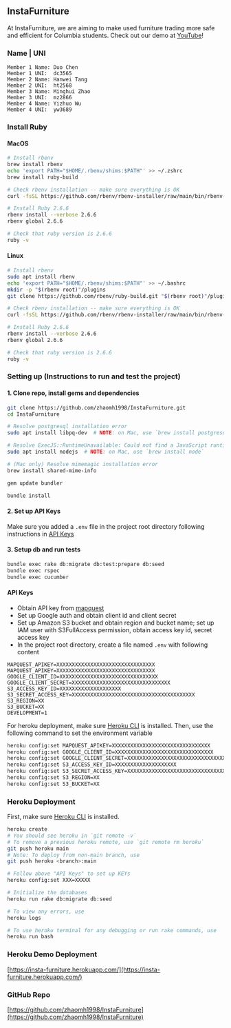 ## InstaFurniture

At InstaFurniture, we are aiming to make used furniture trading more safe and efficient for Columbia students. Check out
our demo at [YouTube](https://youtu.be/V18nBwmLKLc)!

### Name | UNI

```
Member 1 Name: Duo Chen
Member 1 UNI:  dc3565
Member 2 Name: Hanwei Tang
Member 2 UNI:  ht2568
Member 3 Name: Minghui Zhao
Member 3 UNI:  mz2866
Member 4 Name: Yizhuo Wu
Member 4 UNI:  yw3689
```

### Install Ruby

#### MacOS

```bash
# Install rbenv
brew install rbenv
echo 'export PATH="$HOME/.rbenv/shims:$PATH"' >> ~/.zshrc
brew install ruby-build

# Check rbenv installation -- make sure everything is OK
curl -fsSL https://github.com/rbenv/rbenv-installer/raw/main/bin/rbenv-doctor | bash

# Install Ruby 2.6.6
rbenv install --verbose 2.6.6
rbenv global 2.6.6

# Check that ruby version is 2.6.6
ruby -v
```

#### Linux

```bash
# Install rbenv
sudo apt install rbenv
echo 'export PATH="$HOME/.rbenv/shims:$PATH"' >> ~/.bashrc
mkdir -p "$(rbenv root)"/plugins
git clone https://github.com/rbenv/ruby-build.git "$(rbenv root)"/plugins/ruby-build

# Check rbenv installation -- make sure everything is OK
curl -fsSL https://github.com/rbenv/rbenv-installer/raw/main/bin/rbenv-doctor | bash

# Install Ruby 2.6.6
rbenv install --verbose 2.6.6
rbenv global 2.6.6

# Check that ruby version is 2.6.6
ruby -v
```

### Setting up (Instructions to run and test the project)

#### 1. Clone repo, install gems and dependencies

```bash
git clone https://github.com/zhaomh1998/InstaFurniture.git
cd InstaFurniture

# Resolve postgresql installation error
sudo apt install libpq-dev  # NOTE: on Mac, use `brew install postgresql` 

# Resolve ExecJS::RuntimeUnavailable: Could not find a JavaScript runtime
sudo apt install nodejs  # NOTE: on Mac, use `brew install node`

# (Mac only) Resolve mimemagic installation error 
brew install shared-mime-info

gem update bundler

bundle install
```

#### 2. Set up API Keys

Make sure you added a `.env` file in the project root directory following instructions in [API Keys](#API-Keys)

#### 3. Setup db and run tests

```bash
bundle exec rake db:migrate db:test:prepare db:seed
bundle exec rspec
bundle exec cucumber
```

#### API Keys

- Obtain API key from [mapquest](https://developer.mapquest.com/)
- Set up Google auth and obtain client id and client secret
- Set up Amazon S3 bucket and obtain region and bucket name; set up IAM user with S3FullAccess permission, obtain access
  key id, secret access key
- In the project root directory, create a file named `.env` with following content

```
MAPQUEST_APIKEY=XXXXXXXXXXXXXXXXXXXXXXXXXXXXXXXX
MAPQUEST_APIKEY=XXXXXXXXXXXXXXXXXXXXXXXXXXXXXXXX
GOOGLE_CLIENT_ID=XXXXXXXXXXXXXXXXXXXXXXXXXXXXXXXX
GOOGLE_CLIENT_SECRET=XXXXXXXXXXXXXXXXXXXXXXXXXXXXXXXX
S3_ACCESS_KEY_ID=XXXXXXXXXXXXXXXXXXXX
S3_SECRET_ACCESS_KEY=XXXXXXXXXXXXXXXXXXXXXXXXXXXXXXXXXXXXXXXX
S3_REGION=XX
S3_BUCKET=XX
DEVELOPMENT=1
```

For heroku deployment, make sure [Heroku CLI](https://devcenter.heroku.com/articles/heroku-cli) is installed. Then, use
the following command to set the environment variable

```bash
heroku config:set MAPQUEST_APIKEY=XXXXXXXXXXXXXXXXXXXXXXXXXXXXXXXX
heroku config:set GOOGLE_CLIENT_ID=XXXXXXXXXXXXXXXXXXXXXXXXXXXXXXXX
heroku config:set GOOGLE_CLIENT_SECRET=XXXXXXXXXXXXXXXXXXXXXXXXXXXXXXXX
heroku config:set S3_ACCESS_KEY_ID=XXXXXXXXXXXXXXXXXXXX
heroku config:set S3_SECRET_ACCESS_KEY=XXXXXXXXXXXXXXXXXXXXXXXXXXXXXXXXXXXXXXXX
heroku config:set S3_REGION=XX
heroku config:set S3_BUCKET=XX
```

### Heroku Deployment

First, make sure [Heroku CLI](https://devcenter.heroku.com/articles/heroku-cli) is installed.

```bash
heroku create
# You should see heroku in `git remote -v`
# To remove a previous heroku remote, use `git remote rm heroku`
git push heroku main
# Note: To deploy from non-main branch, use
git push heroku <branch>:main

# Follow above "API Keys" to set up KEYs
heroku config:set XXX=XXXXX

# Initialize the databases
heroku run rake db:migrate db:seed

# To view any errors, use
heroku logs

# To use heroku terminal for any debugging or run rake commands, use
heroku run bash
```

### Heroku Demo Deployment

[https://insta-furniture.herokuapp.com/](https://insta-furniture.herokuapp.com/)

### GitHub Repo

[https://github.com/zhaomh1998/InstaFurniture](https://github.com/zhaomh1998/InstaFurniture)
